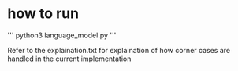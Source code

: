 # how to run
'''
  python3 language_model.py <n for ngram> <k or w for kneyser_ney or witten> <path to input corpus>
'''

Refer to the explaination.txt for explaination of how corner cases are handled in the current implementation


